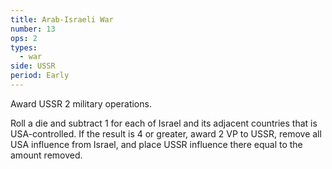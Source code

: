 ```yaml
---
title: Arab-Israeli War
number: 13
ops: 2
types:
  - war
side: USSR
period: Early
---
```

Award USSR 2 military operations.

Roll a die and subtract 1 for each of Israel and its adjacent countries that is USA-controlled. If the result is 4 or greater, award 2 VP to USSR, remove all USA influence from Israel, and place USSR influence there equal to the amount removed.
